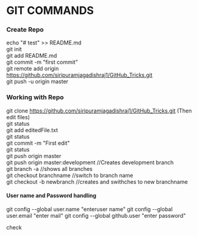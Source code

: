 # GIT COMMANDS
### Create Repo
echo "# test" >> README.md <br/>
git init <br/>
git add README.md <br/>
git commit -m "first commit" <br/>
git remote add origin https://github.com/siripuramjagadishraj1/GitHub_Tricks.git <br/>
git push -u origin master <br/>

### Working with Repo
git clone https://github.com/siripuramjagadishraj1/GitHub_Tricks.git (Then edit files) <br/>
git status <br/>
git add editedFile.txt <br/>
git status <br/>
git commit -m "First edit" <br/>
git status <br/>
git push origin master <br/>
git push origin master:development //Creates development branch <br/>
git branch -a  //shows all branches <br/>
git checkout branchname //switch to branch name <br/>
git checkout -b newbranch //creates and swithches to new branchname <br/>

#### User name and Password handling
git config --global user.name "enteruser name"
git config --global user.email  "enter mail"
git config --global github.user  "enter password"


check